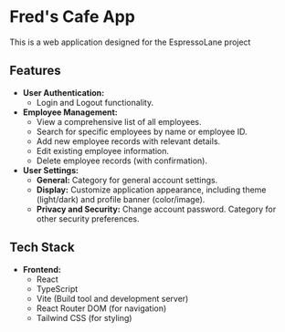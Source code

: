 # Fred's Cafe App

This is a web application designed for the EspressoLane project

## Features

*   **User Authentication:**
    *   Login and Logout functionality.
*   **Employee Management:**
    *   View a comprehensive list of all employees.
    *   Search for specific employees by name or employee ID.
    *   Add new employee records with relevant details.
    *   Edit existing employee information.
    *   Delete employee records (with confirmation).
*   **User Settings:**
    *   **General:** Category for general account settings.
    *   **Display:** Customize application appearance, including theme (light/dark) and profile banner (color/image).
    *   **Privacy and Security:** Change account password. Category for other security preferences.

## Tech Stack

*   **Frontend:**
    *   React
    *   TypeScript
    *   Vite (Build tool and development server)
    *   React Router DOM (for navigation)
    *   Tailwind CSS (for styling)

